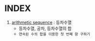 # INDEX
1. [arithmetic sequence](arithmetic_sequence.md) : 등차수열
   - 등차수열, 공차, 등차수열의 합
   - `연속된 수의 합을 이용한 첫 번째 항 구하기`

